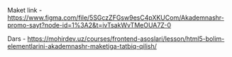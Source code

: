 Maket link - https://www.figma.com/file/5SGczZFGsw9esC4pXKUCom/Akademnashr-promo-sayt?node-id=1%3A2&t=ivTsakWvTMeOUA7Z-0

Dars - https://mohirdev.uz/courses/frontend-asoslari/lesson/html5-bolim-elementlarini-akademnashr-maketiga-tatbiq-qilish/